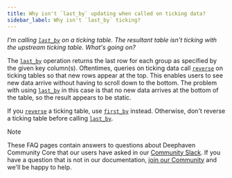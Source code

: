 ```yaml
---
title: Why isn't `last_by` updating when called on ticking data?
sidebar_label: Why isn't `last_by` ticking?
---
```


_I'm calling [`last_by`](../table-operations/group-and-aggregate/lastBy.md) on a ticking table. The resultant table isn't ticking with the upstream ticking table. What's going on?_

The [`last_by`](../table-operations/group-and-aggregate/lastBy.md) operation returns the last row for each group as specified by the given key column(s). Oftentimes, queries on ticking data call [`reverse`](../table-operations/sort/reverse.md) on ticking tables so that new rows appear at the top. This enables users to see new data arrive without having to scroll down to the bottom. The problem with using [`last_by`](../table-operations/group-and-aggregate/lastBy.md) in this case is that no new data arrives at the bottom of the table, so the result appears to be static.

If you [`reverse`](../table-operations/sort/reverse.md) a ticking table, use [`first_by`](../table-operations/group-and-aggregate/firstBy.md) instead. Otherwise, don't reverse a ticking table before calling [`last_by`](../table-operations/group-and-aggregate/lastBy.md).

> [!NOTE]
> These FAQ pages contain answers to questions about Deephaven Community Core that our users have asked in our [Community Slack](/slack). If you have a question that is not in our documentation, [join our Community](/slack) and we'll be happy to help.
